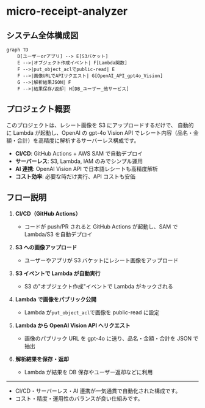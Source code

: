 # micro-receipt-analyzer

## システム全体構成図

```mermaid
graph TD
    D[ユーザーorアプリ] --> E[S3バケット]
    E -->|オブジェクト作成イベント| F[Lambda関数]
    F -->|put_object_aclでpublic-read| E
    F -->|画像URLでAPIリクエスト| G[OpenAI_API_gpt4o_Vision]
    G -->|解析結果JSON| F
    F -->|結果保存/返却| H[DB_ユーザー_他サービス]
```

## プロジェクト概要

このプロジェクトは、レシート画像を S3 にアップロードするだけで、
自動的に Lambda が起動し、OpenAI の gpt-4o Vision API でレシート内容（品名・金額・合計）を高精度に解析するサーバーレス構成です。

- **CI/CD**: GitHub Actions + AWS SAM で自動デプロイ
- **サーバーレス**: S3, Lambda, IAM のみでシンプル運用
- **AI 連携**: OpenAI Vision API で日本語レシートも高精度解析
- **コスト効率**: 必要な時だけ実行、API コストも安価

## フロー説明

1. **CI/CD（GitHub Actions）**

   - コードが push/PR されると GitHub Actions が起動し、SAM で Lambda/S3 を自動デプロイ

2. **S3 への画像アップロード**

   - ユーザーやアプリが S3 バケットにレシート画像をアップロード

3. **S3 イベントで Lambda が自動実行**

   - S3 の"オブジェクト作成"イベントで Lambda がキックされる

4. **Lambda で画像をパブリック公開**

   - Lambda が`put_object_acl`で画像を public-read に設定

5. **Lambda から OpenAI Vision API へリクエスト**

   - 画像のパブリック URL を gpt-4o に送り、品名・金額・合計を JSON で抽出

6. **解析結果を保存・返却**
   - Lambda が結果を DB 保存やユーザー返却などに利用

---

- CI/CD・サーバーレス・AI 連携が一気通貫で自動化された構成です。
- コスト・精度・運用性のバランスが良い仕組みです。

